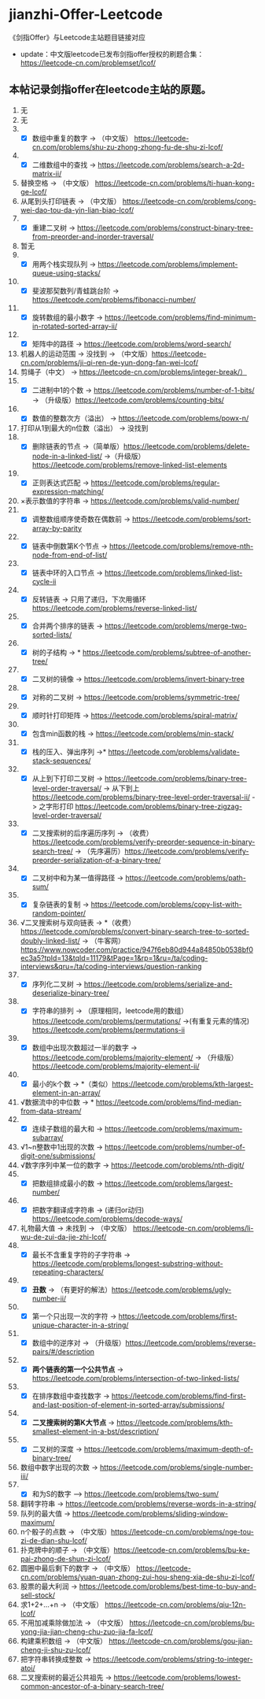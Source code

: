 # jianzhi-Offer-Leetcode
《剑指Offer》与Leetcode主站题目链接对应
* update：中文版leetcode已发布剑指offer授权的刷题合集：https://leetcode-cn.com/problemset/lcof/
## 本帖记录剑指offer在leetcode主站的原题。
1. 无
2. 无
3. - [x] 数组中重复的数字 -> （中文版） https://leetcode-cn.com/problems/shu-zu-zhong-zhong-fu-de-shu-zi-lcof/
4. - [x] 二维数组中的查找 -> https://leetcode.com/problems/search-a-2d-matrix-ii/
5.  替换空格 -> （中文版） https://leetcode-cn.com/problems/ti-huan-kong-ge-lcof/
6.  从尾到头打印链表 -> （中文版） https://leetcode-cn.com/problems/cong-wei-dao-tou-da-yin-lian-biao-lcof/
7. - [x] 重建二叉树 -> https://leetcode.com/problems/construct-binary-tree-from-preorder-and-inorder-traversal/
8. 暂无
9. - [x] 用两个栈实现队列 -> https://leetcode.com/problems/implement-queue-using-stacks/
10. - [x] 斐波那契数列/青蛙跳台阶 -> https://leetcode.com/problems/fibonacci-number/
11. - [x] 旋转数组的最小数字 -> https://leetcode.com/problems/find-minimum-in-rotated-sorted-array-ii/
12. - [x] 矩阵中的路径 -> https://leetcode.com/problems/word-search/
13. 机器人的运动范围 -> 没找到 -> （中文版）https://leetcode-cn.com/problems/ji-qi-ren-de-yun-dong-fan-wei-lcof/
14. 剪绳子（中文） -> https://leetcode-cn.com/problems/integer-break/）
15. - [x] 二进制中1的个数 -> https://leetcode.com/problems/number-of-1-bits/ ->  （升级版）https://leetcode.com/problems/counting-bits/
16. - [x] 数值的整数次方（溢出） -> https://leetcode.com/problems/powx-n/
17. 打印从1到最大的n位数（溢出） -> 没找到
18. - [x] 删除链表的节点 ->（简单版）https://leetcode.com/problems/delete-node-in-a-linked-list/ ->（升级版）https://leetcode.com/problems/remove-linked-list-elements 
19. - [x] 正则表达式匹配 -> https://leetcode.com/problems/regular-expression-matching/
20. ×表示数值的字符串 -> https://leetcode.com/problems/valid-number/
21. - [x] 调整数组顺序使奇数在偶数前 -> https://leetcode.com/problems/sort-array-by-parity
22. - [x] 链表中倒数第K个节点 -> https://leetcode.com/problems/remove-nth-node-from-end-of-list/
23. - [x] 链表中环的入口节点 -> https://leetcode.com/problems/linked-list-cycle-ii
24. - [x] 反转链表 -> 只用了递归，下次用循环 https://leetcode.com/problems/reverse-linked-list/
25. - [x] 合并两个排序的链表 -> https://leetcode.com/problems/merge-two-sorted-lists/
26. - [x] 树的子结构 -> * https://leetcode.com/problems/subtree-of-another-tree/
27. - [x] 二叉树的镜像 -> https://leetcode.com/problems/invert-binary-tree
28. - [x] 对称的二叉树 -> https://leetcode.com/problems/symmetric-tree/
29. - [x] 顺时针打印矩阵 -> https://leetcode.com/problems/spiral-matrix/
30. - [x] 包含min函数的栈 -> https://leetcode.com/problems/min-stack/
31. - [x] 栈的压入、弹出序列 ->* https://leetcode.com/problems/validate-stack-sequences/
32. - [x] 从上到下打印二叉树 -> https://leetcode.com/problems/binary-tree-level-order-traversal/ -> 从下到上 https://leetcode.com/problems/binary-tree-level-order-traversal-ii/ -> 之字形打印 https://leetcode.com/problems/binary-tree-zigzag-level-order-traversal/
33. - [x] 二叉搜索树的后序遍历序列 -> （收费）https://leetcode.com/problems/verify-preorder-sequence-in-binary-search-tree/ -> （先序遍历）https://leetcode.com/problems/verify-preorder-serialization-of-a-binary-tree/
34. - [x] 二叉树中和为某一值得路径 -> https://leetcode.com/problems/path-sum/
35. - [x] 复杂链表的复制 -> https://leetcode.com/problems/copy-list-with-random-pointer/
36. √二叉搜索树与双向链表 -> *（收费）https://leetcode.com/problems/convert-binary-search-tree-to-sorted-doubly-linked-list/ -> （牛客网）https://www.nowcoder.com/practice/947f6eb80d944a84850b0538bf0ec3a5?tpId=13&tqId=11179&tPage=1&rp=1&ru=/ta/coding-interviews&qru=/ta/coding-interviews/question-ranking
37. - [x] 序列化二叉树 -> https://leetcode.com/problems/serialize-and-deserialize-binary-tree/
38. - [x] 字符串的排列 -> （原理相同，leetcode用的数组）https://leetcode.com/problems/permutations/ ->(有重复元素的情况) https://leetcode.com/problems/permutations-ii
39. - [x] 数组中出现次数超过一半的数字 -> https://leetcode.com/problems/majority-element/ -> （升级版） https://leetcode.com/problems/majority-element-ii/
40. - [x] 最小的k个数 -> *（类似）https://leetcode.com/problems/kth-largest-element-in-an-array/
41. √数据流中的中位数 -> * https://leetcode.com/problems/find-median-from-data-stream/
42. - [x] 连续子数组的最大和 -> https://leetcode.com/problems/maximum-subarray/
43. √1~n整数中1出现的次数 -> https://leetcode.com/problems/number-of-digit-one/submissions/
44. √数字序列中某一位的数字 -> https://leetcode.com/problems/nth-digit/
45. - [x] 把数组排成最小的数 -> https://leetcode.com/problems/largest-number/
46. - [x] 把数字翻译成字符串 -> (递归or动归) https://leetcode.com/problems/decode-ways/
47. 礼物最大值 -> 未找到 -> （中文版） https://leetcode-cn.com/problems/li-wu-de-zui-da-jie-zhi-lcof/
48. - [x] 最长不含重复字符的子字符串 -> https://leetcode.com/problems/longest-substring-without-repeating-characters/
49. - [x] **丑数** -> （有更好的解法）https://leetcode.com/problems/ugly-number-ii/
50. - [x] 第一个只出现一次的字符 ->  https://leetcode.com/problems/first-unique-character-in-a-string/
51. - [x] 数组中的逆序对 -> （升级版）https://leetcode.com/problems/reverse-pairs/#/description
52. - [x] **两个链表的第一个公共节点** -> https://leetcode.com/problems/intersection-of-two-linked-lists/
53. - [x] 在排序数组中查找数字 -> https://leetcode.com/problems/find-first-and-last-position-of-element-in-sorted-array/submissions/
54. - [x] **二叉搜索树的第K大节点** -> https://leetcode.com/problems/kth-smallest-element-in-a-bst/description/
55. - [x] 二叉树的深度 -> https://leetcode.com/problems/maximum-depth-of-binary-tree/
56. 数组中数字出现的次数 -> https://leetcode.com/problems/single-number-iii/
57. - [x] 和为S的数字 —> https://leetcode.com/problems/two-sum/
58. 翻转字符串 -> https://leetcode.com/problems/reverse-words-in-a-string/
59. 队列的最大值 -> https://leetcode.com/problems/sliding-window-maximum/
60. n个骰子的点数 -> （中文版）https://leetcode-cn.com/problems/nge-tou-zi-de-dian-shu-lcof/
61. 扑克牌中的顺子 -> （中文版）https://leetcode-cn.com/problems/bu-ke-pai-zhong-de-shun-zi-lcof/
62. 圆圈中最后剩下的数字 -> （中文版） https://leetcode-cn.com/problems/yuan-quan-zhong-zui-hou-sheng-xia-de-shu-zi-lcof/
63. 股票的最大利润 -> https://leetcode.com/problems/best-time-to-buy-and-sell-stock/
64. 求1+2+…+n -> （中文版） https://leetcode-cn.com/problems/qiu-12n-lcof/
65. 不用加减乘除做加法 -> （中文版） https://leetcode-cn.com/problems/bu-yong-jia-jian-cheng-chu-zuo-jia-fa-lcof/
66. 构建乘积数组 -> （中文版） https://leetcode-cn.com/problems/gou-jian-cheng-ji-shu-zu-lcof/
67. 把字符串转换成整数 -> https://leetcode.com/problems/string-to-integer-atoi/
68. 二叉搜索树的最近公共祖先 -> https://leetcode.com/problems/lowest-common-ancestor-of-a-binary-search-tree/
